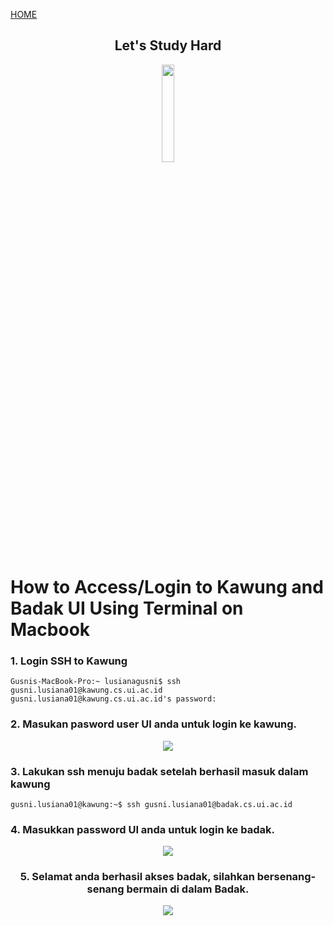 [HOME](https://Gusni-Lusiana.github.io/os201/)

<center> <h2> Let's Study Hard</h2> </center>
  
<div align="center"> <img src="https://media.giphy.com/media/dNgK7Ws7y176U/giphy.gif" width="20%"> </div>

# How to Access/Login to Kawung and Badak UI Using Terminal on Macbook

### 1. Login SSH to Kawung

```
Gusnis-MacBook-Pro:~ lusianagusni$ ssh gusni.lusiana01@kawung.cs.ui.ac.id
gusni.lusiana01@kawung.cs.ui.ac.id's password: 
```

### 2. Masukan pasword user UI anda untuk login ke kawung.

<div align="center"> <img src="https://i.ibb.co/gM1tXht/Screen-Shot-2020-06-09-at-06-31-30.png" border="0" /> </div>

### 3. Lakukan ssh menuju badak setelah berhasil masuk dalam kawung

```
gusni.lusiana01@kawung:~$ ssh gusni.lusiana01@badak.cs.ui.ac.id
```

### 4. Masukkan password UI anda untuk login ke badak.

<div align="center"> <img src="https://i.ibb.co/RzhTGRF/Screen-Shot-2020-06-09-at-06-32-29.png" border="0" />

### 5. Selamat anda berhasil akses badak, silahkan bersenang-senang bermain di dalam Badak.

<div align="center"> <img src="https://i.ibb.co/5hqbYbn/Screen-Shot-2020-06-09-at-06-32-51.png" border="0" /></div>


